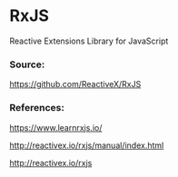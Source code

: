 # RxJS

Reactive Extensions Library for JavaScript

### Source:

https://github.com/ReactiveX/RxJS

### References:

https://www.learnrxjs.io/

http://reactivex.io/rxjs/manual/index.html

http://reactivex.io/rxjs
